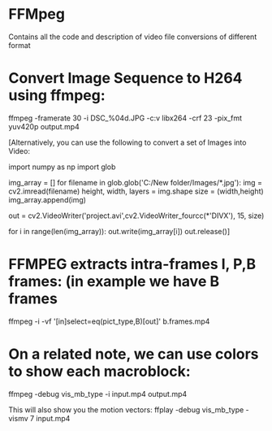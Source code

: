 # FFMpeg
Contains all the code and description of video file conversions of different format

Convert Image Sequence to H264 using ffmpeg:
=====================================================================================
ffmpeg -framerate 30 -i DSC_%04d.JPG -c:v libx264 -crf 23 -pix_fmt yuv420p output.mp4

[Alternatively, you can use the following to convert a set of Images into Video:

import numpy as np
import glob
 
img_array = []
for filename in glob.glob('C:/New folder/Images/*.jpg'):
    img = cv2.imread(filename)
    height, width, layers = img.shape
    size = (width,height)
    img_array.append(img) 
 
out = cv2.VideoWriter('project.avi',cv2.VideoWriter_fourcc(*'DIVX'), 15, size)
 
for i in range(len(img_array)):
    out.write(img_array[i])
out.release()]

FFMPEG extracts intra-frames I, P,B frames: (in example we have B frames
===========================================================================
ffmpeg -i <inputfile> -vf '[in]select=eq(pict_type\,B)[out]' b.frames.mp4

On a related note, we can use colors to show each macroblock:
============================================================================
ffmpeg -debug vis_mb_type -i input.mp4 output.mp4

This will also show you the motion vectors:
ffplay -debug vis_mb_type -vismv 7 input.mp4

